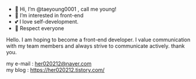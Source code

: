 - 👋 Hi, I’m @taeyoung0001 , call me young!
- 👀 I’m interested in front-end
- 💕 I love self-development.
- 🫡 Respect everyone

Hello. I am hoping to become a front-end developer.
I value communication with my team members and always strive to communicate actively.
thank you.

my e-mail : <a>her020212@naver.com</a>
<br/>
my blog : <a>https://her020212.tistory.com/</a>
<!---
taeyoung0001/taeyoung0001 is a ✨ special ✨ repository because its `README.md` (this file) appears on your GitHub profile.
You can click the Preview link to take a look at your changes.
--->
